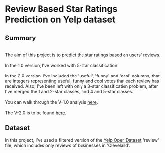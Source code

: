 # Review Based Star Ratings Prediction on Yelp dataset

## Summary
<br/>The aim of this project is to predict the star ratings based on users' reviews.<br/>
<br/>In the 1.0 version, I've worked with 5-star classification.<br/>
<br/>In the 2.0 version, I've included the 'useful', 'funny' and 'cool' columns, that are integers representing useful, funny and cool votes that each review has received. Also, I've been left with only a 3-star classification problem, after I've merged the 1 and 2-star classes, and 4 and 5-star classes.<br/>
<br/>You can walk through the V-1.0 analysis [here](https://github.com/qarchli/Review-Based-Rating-Prediction/blob/master/Review%20based%20rating%20prediction-V1.0.ipynb). <br/>
<br/>The V-2.0 is to be found [here](https://github.com/qarchli/Review-Based-Rating-Prediction/blob/master/Review%20based%20rating%20prediction-V2.0.ipynb).<br/>

## Dataset

In this project, I've used a filtered version of the [Yelp Open Dataset](https://www.yelp.com/dataset) 'review' file, which includes only reviews of businesses in 'Cleveland'.
